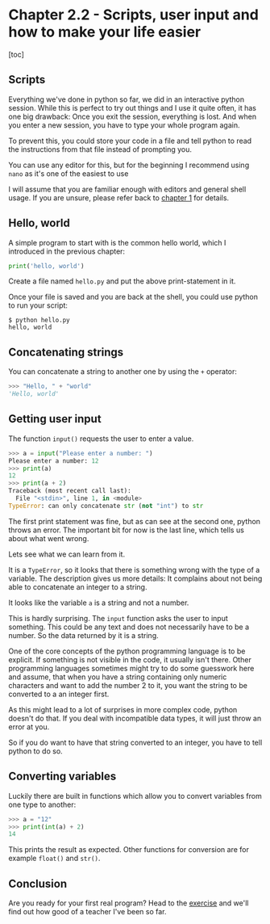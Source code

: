 # Chapter 2.2 - Scripts, user input and how to make your life easier

[toc]

## Scripts

Everything we've done in python so far, we did in an interactive python session. While this is perfect to try out things and I use it quite often, it has one big drawback: Once you exit the session, everything is lost. And when you enter a new session, you have to type your whole program again.

To prevent this, you could store your code in a file and tell python to read the instructions from that file instead of prompting you.

You can use any editor for this, but for the beginning I recommend using `nano` as it's one of the easiest to use

I will assume that you are familiar enough with editors and general shell usage. If you are unsure, please refer back to [chapter 1](../../1/) for details.

## Hello, world

A simple program to start with is the common hello world, which I introduced in the previous chapter:

```python
print('hello, world')
```

Create a file named `hello.py` and put the above print-statement in it.

Once your file is saved and you are back at the shell, you could use python to run your script:

```plaintext
$ python hello.py
hello, world
```

## Concatenating strings

You can concatenate a string to another one by using the `+` operator:

```python
>>> "Hello, " + "world"
'Hello, world'
```

## Getting user input

The function `input()` requests the user to enter a value.

```python
>>> a = input("Please enter a number: ")
Please enter a number: 12
>>> print(a)
12
>>> print(a + 2)
Traceback (most recent call last):
  File "<stdin>", line 1, in <module>
TypeError: can only concatenate str (not "int") to str
```

The first print statement was fine, but as can see at the second one, python throws an error. The important bit for now is the last line, which tells us about what went wrong.

Lets see what we can learn from it.

It is a `TypeError`, so it looks that there is something wrong with the type of a variable.
The description gives us more details: It complains about not being able to concatenate an integer to a string.

It looks like the variable `a` is a string and not a number.

This is hardly surprising. The `input` function asks the user to input something. This could be any text and does not necessarily have to be a number. So the data returned by it is a string.

One of the core concepts of the python programming language is to be explicit. If something is not visible in the code, it usually isn't there. Other programming languages sometimes might try to do some guesswork here and assume, that when you have a string containing only numeric characters and want to add the number 2 to it, you want the string to be converted to a an integer first.

As this might lead to a lot of surprises in more complex code, python doesn't do that. If you deal with incompatible data types, it will just throw an error at you.

So if you do want to have that string converted to an integer, you have to tell python to do so.

## Converting variables

Luckily there are built in functions which allow you to convert variables from one type to another:

```python
>>> a = "12"
>>> print(int(a) + 2)
14
```

This prints the result as expected. Other functions for conversion are for example `float()` and `str()`.

## Conclusion

Are you ready for your first real program? Head to the [exercise](exercise/) and we'll find out how good of a teacher I've been so far.
